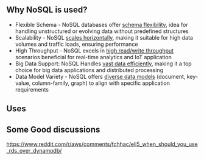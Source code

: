 ```toc
```
## Why NoSQL is used?
- Flexible Schema - NoSQL databases offer <u>schema flexibility</u>, idea for handling unstructured or evolving data without predefined structures
- Scalability -  NoSQL <u>scales horizontally</u>, making it suitable for high data volumes and traffic loads, ensuring performance
- High Throughput - NoSQL excels in <u>high read/write throughput</u> scenarios beneficial for real-time analytics and IoT application
- Big Data Support: NoSQL Handles <u>vast data efficiently</u>, making it a top choice for big data applications and distributed processing
- Data Model Variety - NoSQL offers <u>diverse data models</u> (document, key-value, column-family, graph) to align with specific application requirements

## Uses




## Some Good discussions
https://www.reddit.com/r/aws/comments/fchhac/eli5_when_should_you_use_rds_over_dynamodb/

